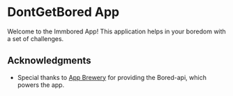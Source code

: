 # DontGetBored App

Welcome to the Immbored App! This application helps in your boredom with a set of challenges.


## Acknowledgments

- Special thanks to [App Brewery](https://www.appbrewery.co/) for providing the Bored-api, which powers the app.
